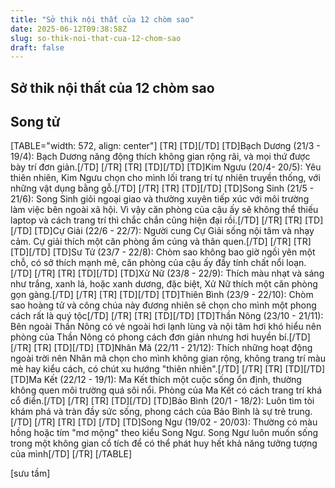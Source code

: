 ```yaml
---
title: "Sở thik nội thất của 12 chòm sao"
date: 2025-06-12T09:38:58Z
slug: so-thik-noi-that-cua-12-chom-sao
draft: false
---
```


## Sở thik nội thất của 12 chòm sao

## Song tử

[TABLE="width: 572, align: center"]
[TR]
[TD][/TD]
[TD]Bạch Dương (21/3 - 19/4):
Bạch Dương năng động thích không gian rộng rãi, và mọi thứ được bày trí đơn giản.[/TD]
[/TR]
[TR]
[TD][/TD]
[TD]Kim Ngưu (20/4- 20/5):
Yêu thiên nhiên, Kim Ngưu chọn cho mình lối trang trí tự nhiên truyền thống, với những vật dụng bằng gỗ.[/TD]
[/TR]
[TR]
[TD][/TD]
[TD]Song Sinh (21/5 - 21/6):
Song Sinh giỏi ngoại giao và thường xuyên tiếp xúc với môi trường làm việc bên ngoài xã hội. Vì vậy căn phòng của cậu ấy sẽ không thể thiếu laptop và cách trang trí thì chắc chắn cũng hiện đại rồi.[/TD]
[/TR]
[TR]
[TD][/TD]
[TD]Cự Giải (22/6 - 22/7):
Người cung Cự Giải sống nội tâm và nhạy cảm. Cự giải thích một căn phòng ấm cúng và thân quen.[/TD]
[/TR]
[TR]
[TD][/TD]
[TD]Sư Tử (23/7 - 22/8):
Chòm sao không bao giờ ngồi yên một chỗ, có sở thích mạnh mẽ, căn phòng của cậu ấy đầy tính chất nổi loạn.[/TD]
[/TR]
[TR]
[TD][/TD]
[TD]Xử Nữ (23/8 - 22/9):
Thích màu nhạt và sáng như trắng, xanh lá, hoặc xanh dương, đặc biệt, Xử Nữ thích một căn phòng gọn gàng.[/TD]
[/TR]
[TR]
[TD][/TD]
[TD]Thiên Bình (23/9 - 22/10):
Chòm sao hoàng tử và công chúa này đương nhiên sẽ chọn cho mình một phong cách rất là quý tộc[/TD]
[/TR]
[TR]
[TD][/TD]
[TD]Thần Nông (23/10 - 21/11):
Bên ngoài Thần Nông có vẻ ngoài hơi lạnh lùng và nội tâm hơi khó hiểu nên phòng của Thần Nông có phong cách đơn giản nhưng hơi huyền bí.[/TD]
[/TR]
[TR]
[TD][/TD]
[TD]Nhân Mã (22/11 - 21/12):
Thích những hoạt động ngoài trời nên Nhân mã chọn cho mình không gian rộng, không trang trí màu mè hay kiểu cách, có chút xu hướng "thiên nhiên".[/TD]
[/TR]
[TR]
[TD][/TD]
[TD]Ma Kết (22/12 - 19/1):
Ma Kết thích một cuộc sống ổn định, thường không quen môi trường quá sôi nổi. Phòng của Ma Kết có cách trang trí khá cổ điển.[/TD]
[/TR]
[TR]
[TD][/TD]
[TD]Bảo Bình (20/1 - 18/2):
Luôn tìm tòi khám phá và tràn đầy sức sống, phong cách của Bảo Bình là sự trẻ trung.[/TD]
[/TR]
[TR]
[TD]
[/TD]
[TD]Song Ngư (19/02 - 20/03):
Thường có màu hồng hoặc tím "mơ mộng" theo kiểu Song Ngư. Song Ngư luôn muốn sống trong một không gian cổ tích để có thể phát huy hết khả năng tưởng tượng của mình[/TD]
[/TR]
[/TABLE]


[sưu tầm]